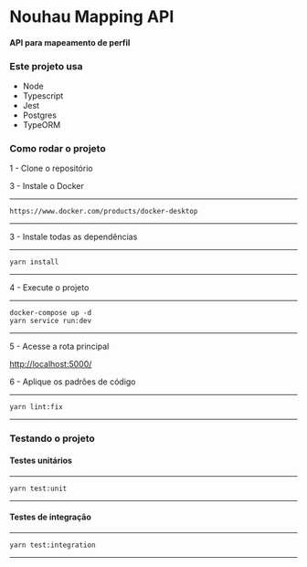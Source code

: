 # Nouhau Mapping API

#### API para mapeamento de perfil

### Este projeto usa
- Node
- Typescript
- Jest
- Postgres
- TypeORM

### Como rodar o projeto

1 - Clone o repositório

3 - Instale o Docker

---
    https://www.docker.com/products/docker-desktop
---


3 - Instale todas as dependências

---
    yarn install
---

4 - Execute o projeto

---
    docker-compose up -d
    yarn service run:dev
---

5 - Acesse a rota principal

<http://localhost:5000/>

6 - Aplique os padrões de código

---
    yarn lint:fix
---

### Testando o projeto

#### Testes unitários

---
    yarn test:unit
---

#### Testes de integração

---
    yarn test:integration
---
